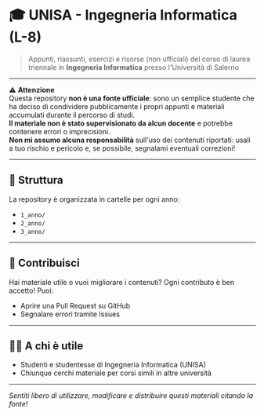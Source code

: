 # 🎓 UNISA - Ingegneria Informatica (L-8)

> Appunti, riassunti, esercizi e risorse (non ufficiali) del corso di laurea triennale in **Ingegneria Informatica** presso l'Università di Salerno

---

⚠️ **Attenzione**  
Questa repository **non è una fonte ufficiale**: sono un semplice studente che ha deciso di condividere pubblicamente i propri appunti e materiali accumulati durante il percorso di studi.  
**Il materiale non è stato supervisionato da alcun docente** e potrebbe contenere errori o imprecisioni.  
**Non mi assumo alcuna responsabilità** sull'uso dei contenuti riportati: usali a tuo rischio e pericolo e, se possibile, segnalami eventuali correzioni!

---

## 📂 Struttura

La repository è organizzata in cartelle per ogni anno:

- `1_anno/` 
- `2_anno/` 
- `3_anno/` 

---

## 🤝 Contribuisci

Hai materiale utile o vuoi migliorare i contenuti? Ogni contributo è ben accetto! Puoi:
- Aprire una Pull Request su GitHub
- Segnalare errori tramite Issues

---

## 👨‍🎓 A chi è utile

- Studenti e studentesse di Ingegneria Informatica (UNISA)
- Chiunque cerchi materiale per corsi simili in altre università

---

*Sentiti libero di utilizzare, modificare e distribuire questi materiali citando la fonte!*
